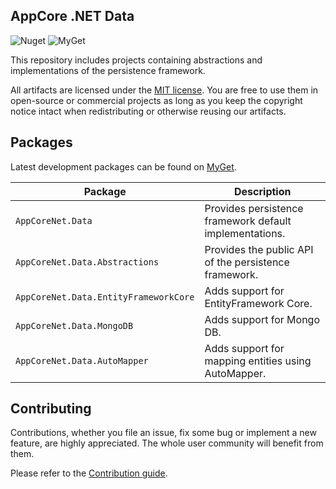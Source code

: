 AppCore .NET Data
-----------------

![Nuget](https://img.shields.io/nuget/v/AppCoreNet.Data.Abstractions)
![MyGet](https://img.shields.io/myget/appcorenet/vpre/AppCoreNet.Data.Abstractions?label=myget)

This repository includes projects containing abstractions and implementations of the persistence framework.

All artifacts are licensed under the [MIT license](LICENSE). You are free to use them in open-source or commercial projects as long
as you keep the copyright notice intact when redistributing or otherwise reusing our artifacts.

## Packages

Latest development packages can be found on [MyGet](https://www.myget.org/gallery/appcorenet).

| Package                               | Description                                             |
|---------------------------------------|---------------------------------------------------------|
| `AppCoreNet.Data`                     | Provides persistence framework default implementations. |
| `AppCoreNet.Data.Abstractions`        | Provides the public API of the persistence framework.   |
| `AppCoreNet.Data.EntityFrameworkCore` | Adds support for EntityFramework Core.                  |
| `AppCoreNet.Data.MongoDB`             | Adds support for Mongo DB.                              |
| `AppCoreNet.Data.AutoMapper`          | Adds support for mapping entities using AutoMapper.     |


## Contributing

Contributions, whether you file an issue, fix some bug or implement a new feature, are highly appreciated. The whole user community
will benefit from them.

Please refer to the [Contribution guide](CONTRIBUTING.md).
